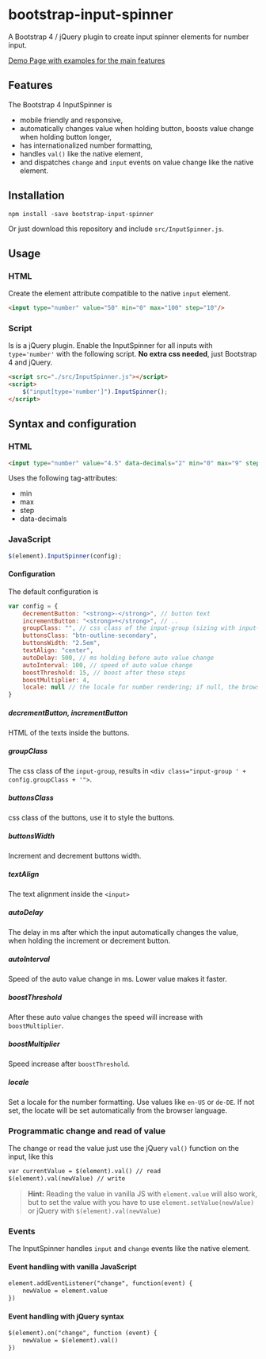 # bootstrap-input-spinner

A Bootstrap 4 / jQuery plugin to create input spinner elements for number input.

[Demo Page with examples for the main features](http://shaack.com/projekte/bootstrap-input-spinner/)

## Features

The Bootstrap 4 InputSpinner is

- mobile friendly and responsive,
- automatically changes value when holding button, boosts value change when holding button longer,
- has internationalized number formatting,
- handles `val()` like the native element,
- and dispatches `change` and `input` events on value change like the native element.

## Installation

`npm install -save bootstrap-input-spinner`

Or just download this repository and include `src/InputSpinner.js`.

## Usage

### HTML
Create the element attribute compatible to the native `input` element.
```html
<input type="number" value="50" min="0" max="100" step="10"/>
```

### Script
Is is a jQuery plugin.
Enable the InputSpinner for all inputs with `type='number'` with the following script.
**No extra css needed**, just Bootstrap 4 and jQuery.

```html
<script src="./src/InputSpinner.js"></script>
<script>
    $("input[type='number']").InputSpinner();
</script>
```

## Syntax and configuration

### HTML

```html
<input type="number" value="4.5" data-decimals="2" min="0" max="9" step="0.1"/>
```

Uses the following tag-attributes:

- min
- max
- step
- data-decimals

### JavaScript

```javascript
$(element).InputSpinner(config);
```

#### Configuration

The default configuration is

```javascript
var config = {
    decrementButton: "<strong>-</strong>", // button text
    incrementButton: "<strong>+</strong>", // ..
    groupClass: "", // css class of the input-group (sizing with input-group-sm or input-group-lg)
    buttonsClass: "btn-outline-secondary",
    buttonsWidth: "2.5em",
    textAlign: "center",
    autoDelay: 500, // ms holding before auto value change
    autoInterval: 100, // speed of auto value change
    boostThreshold: 15, // boost after these steps
    boostMultiplier: 4,
    locale: null // the locale for number rendering; if null, the browsers language is used
}
```

##### decrementButton, incrementButton

HTML of the texts inside the buttons.

##### groupClass

The css class of the `input-group`, results in
`<div class="input-group ' + config.groupClass + '">`.

##### buttonsClass

css class of the buttons, use it to style 
the buttons. 

##### buttonsWidth

Increment and decrement buttons width.

##### textAlign

The text alignment inside the `<input>`

##### autoDelay

The delay in ms after which the input automatically changes 
the value, when holding the increment or decrement button.

##### autoInterval

Speed of the auto value change in ms. Lower value makes it faster.

##### boostThreshold

After these auto value changes the speed will increase with `boostMultiplier`.

##### boostMultiplier

Speed increase after `boostThreshold`. 

##### locale

Set a locale for the number formatting. Use values like `en-US` 
or `de-DE`. If not set, the locate will be set automatically from the
browser language.

### Programmatic change and read of value

The change or read the value just use the jQuery `val()` function
on the input, like this

```html
var currentValue = $(element).val() // read
$(element).val(newValue) // write
```

> **Hint:** Reading the value in vanilla JS with `element.value` will also work, but to set the value with 
 you have to use `element.setValue(newValue)` or jQuery with `$(element).val(newValue)`  

### Events

The InputSpinner handles `input` and `change` events like the  native element.

#### Event handling with vanilla JavaScript
```html
element.addEventListener("change", function(event) {
    newValue = element.value
})
```

#### Event handling with jQuery syntax
```html
$(element).on("change", function (event) {
    newValue = $(element).val()
})
```
